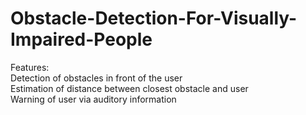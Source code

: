 # Obstacle-Detection-For-Visually-Impaired-People
Features: <br/>
Detection of obstacles in front of the user <br/>
Estimation of distance between closest obstacle and user <br/>
Warning of user via auditory information <br/>
